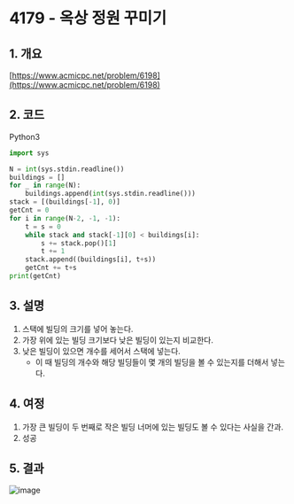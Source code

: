 # **4179 - 옥상 정원 꾸미기**

## **1. 개요**

[https://www.acmicpc.net/problem/6198](https://www.acmicpc.net/problem/6198)

## **2. 코드**

Python3
```python
import sys

N = int(sys.stdin.readline())
buildings = []
for _ in range(N):
    buildings.append(int(sys.stdin.readline()))
stack = [(buildings[-1], 0)]
getCnt = 0
for i in range(N-2, -1, -1):
    t = s = 0
    while stack and stack[-1][0] < buildings[i]:
        s += stack.pop()[1]
        t += 1
    stack.append((buildings[i], t+s))
    getCnt += t+s
print(getCnt)
```

## **3. 설명**

1. 스택에 빌딩의 크기를 넣어 놓는다.
2. 가장 위에 있는 빌딩 크기보다 낮은 빌딩이 있는지 비교한다.
3. 낮은 빌딩이 있으면 개수를 세어서 스택에 넣는다.
    - 이 때 빌딩의 개수와 해당 빌딩들이 몇 개의 빌딩을 볼 수 있는지를 더해서 넣는다.

## **4. 여정**

1. 가장 큰 빌딩이 두 번째로 작은 빌딩 너머에 있는 빌딩도 볼 수 있다는 사실을 간과.
2. 성공

## **5. 결과**
![image](https://user-images.githubusercontent.com/41278416/88823872-8d428000-d200-11ea-99de-8ea7e713b410.png)